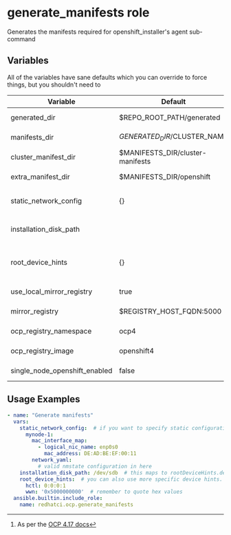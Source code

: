 # generate_manifests role

Generates the manifests required for openshift_installer's agent sub-command

## Variables

All of the variables have sane defaults which you can override to force things, but you shouldn't need to

| Variable                      | Default                           | Required  | Description           |
| ----------------------------- | --------------------------------- | --------- | --------------------- |
| generated_dir                 | $REPO_ROOT_PATH/generated         | No        | Base path for all generated files |
| manifests_dir                 | $GENERATED_DIR/$CLUSTER_NAME      | No        | Path to store all rendered manifests |
| cluster_manifest_dir          | $MANIFESTS_DIR/cluster-manifests  | No        | Path for cluster manifests |
| extra_manifest_dir            | $MANIFESTS_DIR/openshift          | No        | Path for extra manifests |
| static_network_config         | {}                                | No        | Static network config for every node |
| installation_disk_path        |                                   | No        | Disk to use for install if you don't want the first found disk |
| root_device_hints             | {}                                | No        | Install device hints [^1] per node, in case installation_disk_path is not enough |
| use_local_mirror_registry     | true                              | No        | Use the configured mirror registry |
| mirror_registry               | $REGISTRY_HOST_FQDN:5000          | No        | Local container image mirror |
| ocp_registry_namespace        | ocp4                              | No        | Namespace for image mirror |
| ocp_registry_image            | openshift4                        | No        | Name for image in the image mirror |
| single_node_openshift_enabled | false                             | No        | Install OCP in single-node mode |

## Usage Examples

```yaml
- name: "Generate manifests"
  vars:
    static_network_config:  # if you want to specify static configuration
      mynode-1:
        mac_interface_map:
          - logical_nic_name: enp0s0
            mac_address: DE:AD:BE:EF:00:11
        network_yaml:
          # valid nmstate configuration in here
    installation_disk_path: /dev/sdb  # this maps to rootDeviceHints.deviceName
    root_device_hints:  # you can also use more specific device hints. This overrides installation_disk_path
      hctl: 0:0:0:1
      wwn: '0x5000000000'  # remember to quote hex values
  ansible.builtin.include_role:
    name: redhatci.ocp.generate_manifests
```

[^1]: As per the [OCP 4.17 docs](https://docs.redhat.com/en/documentation/openshift_container_platform/4.19/html-single/installing_an_on-premise_cluster_with_the_agent-based_installer/index#root-device-hints_preparing-to-install-with-agent-based-installer)

